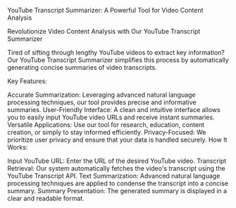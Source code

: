 YouTube Transcript Summarizer: A Powerful Tool for Video Content Analysis

Revolutionize Video Content Analysis with Our YouTube Transcript Summarizer

Tired of sifting through lengthy YouTube videos to extract key information? Our YouTube Transcript Summarizer simplifies this process by automatically generating concise summaries of video transcripts.

Key Features:

Accurate Summarization: Leveraging advanced natural language processing techniques, our tool provides precise and informative summaries.
User-Friendly Interface: A clean and intuitive interface allows you to easily input YouTube video URLs and receive instant summaries.
Versatile Applications: Use our tool for research, education, content creation, or simply to stay informed efficiently.
Privacy-Focused: We prioritize user privacy and ensure that your data is handled securely.
How It Works:

Input YouTube URL: Enter the URL of the desired YouTube video.
Transcript Retrieval: Our system automatically fetches the video's transcript using the YouTube Transcript API.
Text Summarization: Advanced natural language processing techniques are applied to condense the transcript into a concise summary.
Summary Presentation: The generated summary is displayed in a clear and readable format.
